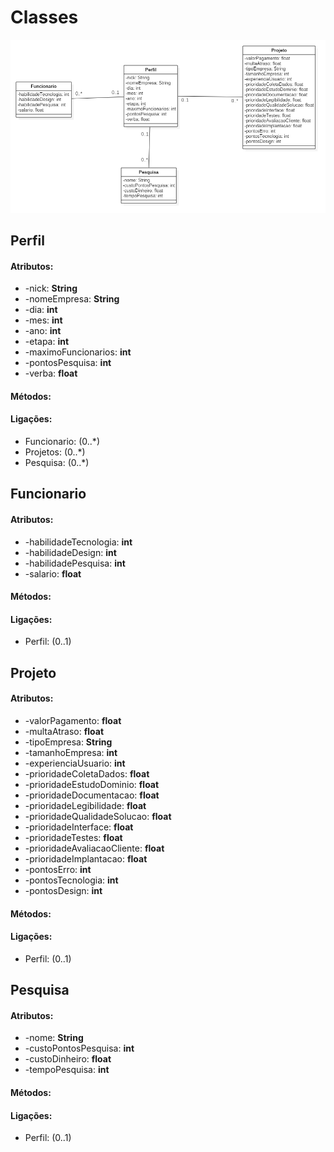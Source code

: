 Classes
=======

![Diagrama de Classes](diagrama_de_classes.png?raw=true "Diagrama de classes")

Perfil
------

#### Atributos:

- -nick: **String**
- -nomeEmpresa: **String**
- -dia: **int**
- -mes: **int**
- -ano: **int**
- -etapa: **int**
- -maximoFuncionarios: **int**
- -pontosPesquisa: **int**
- -verba: **float**

#### Métodos:

#### Ligações:

- Funcionario: (0..\*)
- Projetos: (0..\*)
- Pesquisa: (0..\*)


Funcionario
-----------

#### Atributos:

- -habilidadeTecnologia: **int**
- -habilidadeDesign: **int**
- -habilidadePesquisa: **int**
- -salario: **float**

#### Métodos:

#### Ligações:

- Perfil: (0..1)


Projeto
-------

#### Atributos:

- -valorPagamento: **float**
- -multaAtraso: **float**
- -tipoEmpresa: **String**
- -tamanhoEmpresa: **int**
- -experienciaUsuario: **int**
- -prioridadeColetaDados: **float**
- -prioridadeEstudoDominio: **float**
- -prioridadeDocumentacao: **float**
- -prioridadeLegibilidade: **float**
- -prioridadeQualidadeSolucao: **float**
- -prioridadeInterface: **float**
- -prioridadeTestes: **float**
- -prioridadeAvaliacaoCliente: **float**
- -prioridadeImplantacao: **float**
- -pontosErro: **int**
- -pontosTecnologia: **int**
- -pontosDesign: **int**

#### Métodos:

#### Ligações:

- Perfil: (0..1)


Pesquisa
--------

#### Atributos:

- -nome: **String**
- -custoPontosPesquisa: **int**
- -custoDinheiro: **float**
- -tempoPesquisa: **int**

#### Métodos:

#### Ligações:

- Perfil: (0..1)
